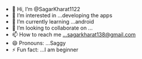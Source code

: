 - 👋 Hi, I’m @SagarKharat1122
- 👀 I’m interested in ...developing the apps
- 🌱 I’m currently learning ...android 
- 💞️ I’m looking to collaborate on ...
- 📫 How to reach me ...sagarkharat138@gmail.com
- 😄 Pronouns: ...Saggy
- ⚡ Fun fact: ...I am beginner

<!---
SagarKharat1122/SagarKharat1122 is a ✨ special ✨ repository because its `README.md` (this file) appears on your GitHub profile.
You can click the Preview link to take a look at your changes.
--->
